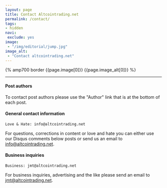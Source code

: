 ```yaml
---
layout: page
title: Contact Altcointrading.net
permalink: /contact/
tags:
- hidden
navi:
 exclude: yes
image:
 - "/img/editorial/jump.jpg"
image_alt:
 - "Contact altcointrading.net"
---
```


{% amp700 border {{page.image[0]}} {{page.image_alt[0]}} %}

__________________________


#### Post authors

To contact post authors please use the "Author" link that is at the bottom of each post.

#### General contact information

`Love & Hate: info@altcointrading.net`

For questions, corrections in content or love and hate you can either use our Disqus comments below posts or send us an email to info@altcointrading.net.



#### Business inquiries

`Business: jmt@altcointrading.net `

For business inquiries, advertising and the like please send an email to jmt@altcointrading.net.
